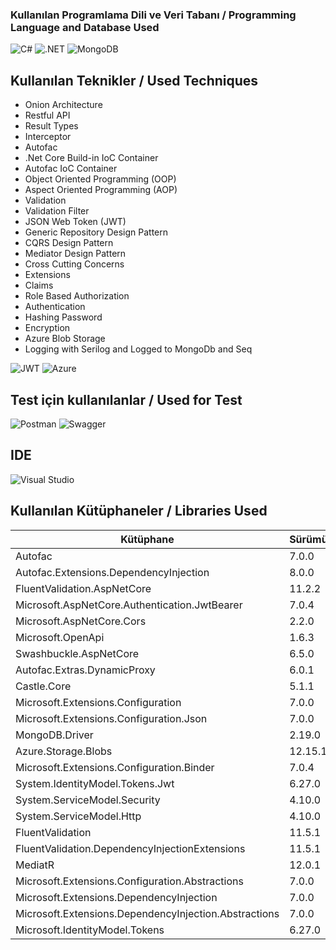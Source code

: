 ### Kullanılan Programlama Dili ve Veri Tabanı / Programming Language and Database Used

![C#][csharp]
![.NET][dotnet]
![MongoDB][mongodb]


<!-- ## Contact

Your Name - [@twitter_handle](https://twitter.com/twitter_handle) - email@email_client.com

Project Link: [https://github.com/github_username/repo_name](https://github.com/github_username/repo_name)
-->

## Kullanılan Teknikler / Used Techniques

<ul>
  <li> Onion Architecture </li>
  <li> Restful API </li>
  <li> Result Types </li>
  <li> Interceptor </li>
  <li> Autofac </li>
  <li> .Net Core Build-in IoC Container </li>
  <li> Autofac IoC Container </li>
  <li> Object Oriented Programming (OOP) </li>
  <li> Aspect Oriented Programming (AOP) </li>
  <li> Validation </li>
  <li> Validation Filter </li>
  <li> JSON Web Token (JWT) </li>
  <li> Generic Repository Design Pattern </li>
  <li> CQRS Design Pattern </li>
  <li> Mediator Design Pattern </li>
  <li> Cross Cutting Concerns </li>
  <li> Extensions </li>
  <li> Claims </li>
  <li> Role Based Authorization </li>
  <li> Authentication </li>
  <li> Hashing Password </li>
  <li> Encryption </li>
  <li> Azure Blob Storage </li>
  <li> Logging with Serilog and Logged to MongoDb and Seq </li>
</ul>

![JWT][jwt] ![Azure][azure]

## Test için kullanılanlar / Used for Test
![Postman][postman]
![Swagger][swagger]

## IDE
![Visual Studio][vs]

[csharp]:https://img.shields.io/badge/c%23-%23239120.svg?style=for-the-badge&logo=c-sharp&logoColor=white
[dotnet]:https://img.shields.io/badge/.NET-5C2D91?style=for-the-badge&logo=.net&logoColor=white
[mongodb]:https://img.shields.io/badge/MongoDB-%234ea94b.svg?style=for-the-badge&logo=mongodb&logoColor=white
[jwt]:https://img.shields.io/badge/JWT-black?style=for-the-badge&logo=JSON%20web%20tokens
[vs]:https://img.shields.io/badge/Visual%20Studio-5C2D91.svg?style=for-the-badge&logo=visual-studio&logoColor=white
[swagger]:https://img.shields.io/badge/-Swagger-%23Clojure?style=for-the-badge&logo=swagger&logoColor=white
[postman]:https://img.shields.io/badge/Postman-FF6C37?style=for-the-badge&logo=postman&logoColor=white
[azure]:https://img.shields.io/badge/azure-%230072C6.svg?style=for-the-badge&logo=microsoftazure&logoColor=white

## Kullanılan Kütüphaneler / Libraries Used

| Kütüphane             | Sürümü                                                                |
| ----------------- | ------------------------------------------------------------------ |
| Autofac | 7.0.0  |
| Autofac.Extensions.DependencyInjection | 8.0.0 |
| FluentValidation.AspNetCore | 11.2.2 |
| Microsoft.AspNetCore.Authentication.JwtBearer | 7.0.4 |
| Microsoft.AspNetCore.Cors | 2.2.0 |
| Microsoft.OpenApi | 1.6.3 |
| Swashbuckle.AspNetCore | 6.5.0 |
| Autofac.Extras.DynamicProxy | 6.0.1 |
| Castle.Core | 5.1.1 |
| Microsoft.Extensions.Configuration | 7.0.0 |
| Microsoft.Extensions.Configuration.Json | 7.0.0 |
| MongoDB.Driver | 2.19.0 |
| Azure.Storage.Blobs | 12.15.1 |
| Microsoft.Extensions.Configuration.Binder | 7.0.4 |
| System.IdentityModel.Tokens.Jwt | 6.27.0 |
| System.ServiceModel.Security | 4.10.0 |
| System.ServiceModel.Http | 4.10.0 |
| FluentValidation | 11.5.1 |
| FluentValidation.DependencyInjectionExtensions | 11.5.1 |
| MediatR | 12.0.1 |
| Microsoft.Extensions.Configuration.Abstractions | 7.0.0 |
| Microsoft.Extensions.DependencyInjection | 7.0.0 |
| Microsoft.Extensions.DependencyInjection.Abstractions | 7.0.0 |
| Microsoft.IdentityModel.Tokens | 6.27.0 |
